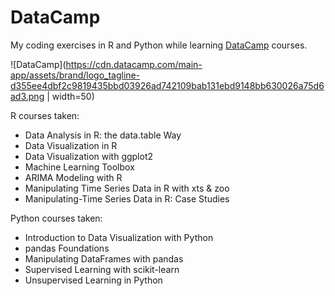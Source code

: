 # DataCamp

My coding exercises in R and Python while learning [DataCamp](https://www.datacamp.com/) courses.

![DataCamp](https://cdn.datacamp.com/main-app/assets/brand/logo_tagline-d355ee4dbf2c9819435bbd03926ad742109bab131ebd9148bb630026a75d6ad3.png | width=50)

R courses taken:
  * Data Analysis in R:  the data.table Way
  * Data Visualization in R
  * Data Visualization with ggplot2 
  * Machine Learning Toolbox
  * ARIMA Modeling with R
  * Manipulating Time Series Data in R with xts & zoo
  * Manipulating-Time Series Data in R: Case Studies

Python courses taken:
  * Introduction to Data Visualization with Python
  * pandas Foundations
  * Manipulating DataFrames with pandas
  * Supervised Learning with scikit-learn
  * Unsupervised Learning in Python
